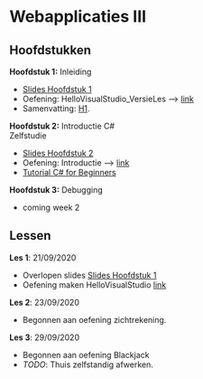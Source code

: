 # Webapplicaties III

## Hoofdstukken

**Hoofdstuk 1:** Inleiding
 - [Slides Hoofdstuk 1](https://webiii.github.io/portal/docs/H01/WIII_01_Inleiding.pdf)
 - Oefening: HelloVisualStudio_VersieLes --> [link](https://github.com/DeSmetElias/Webapplicaties_III/tree/master/Hoofdstukken/Hoofdstuk_1_Inleiding/HelloVisualStudio_VersieLes)
 - Samenvatting: [H1](https://github.com/DeSmetElias/Webapplicaties_III/blob/master/Lessen/Les_1_Webapplicaties_III.md).

**Hoofdstuk 2:** Introductie C#  
Zelfstudie
- [Slides Hoofdstuk 2](https://webiii.github.io/portal/docs/H02/WIII_H02_Csharp.pdf)
-  Oefening: Introductie --> [link](https://github.com/DeSmetElias/Webapplicaties_III/tree/master/Hoofdstukken/Hoofdstuk_2_C%23/Introduction)
- [Tutorial C# for Beginners](https://www.youtube.com/watch?v=GhQdlIFylQ8&t=941s)


**Hoofdstuk 3:** Debugging
- coming week 2



## Lessen
**Les 1**: 21/09/2020

- Overlopen slides [Slides Hoofdstuk 1](https://webiii.github.io/portal/docs/H01/WIII_01_Inleiding.pdf)
- Oefening maken  HelloVisualStudio [link](https://github.com/DeSmetElias/Webapplicaties_III/tree/master/Hoofdstukken/Hoofdstuk_1_Inleiding/HelloVisualStudio_VersieLes)

**Les 2**: 23/09/2020

- Begonnen aan oefening zichtrekening.


**Les 3**: 29/09/2020

- Begonnen aan oefening Blackjack
- *TODO*: Thuis zelfstandig afwerken.





